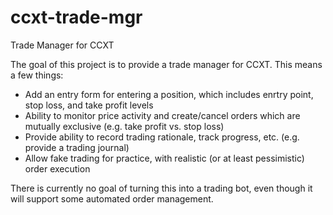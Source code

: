 # ccxt-trade-mgr
Trade Manager for CCXT

The goal of this project is to provide a trade manager for CCXT. This means a few things:

* Add an entry form for entering a position, which includes enrtry point, stop loss, and take profit levels
* Ability to monitor price activity and create/cancel orders which are mutually exclusive (e.g. take profit vs. stop loss)
* Provide ability to record trading rationale, track progress, etc. (e.g. provide a trading journal)
* Allow fake trading for practice, with realistic (or at least pessimistic) order execution 

There is currently no goal of turning this into a trading bot, even though it will support some automated order management.
